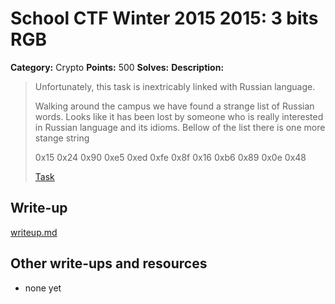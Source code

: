 # School CTF Winter 2015 2015: 3 bits RGB

**Category:** Crypto
**Points:** 500
**Solves:** 
**Description:**

> Unfortunately, this task is inextricably linked with Russian language.
> 
> 
> Walking around the campus we have found a strange list of Russian words. Looks like it has been lost by someone who is really interested in Russian language and its idioms. Bellow of the list there is one more stange string
> 
> 
> 0x15 0x24 0x90 0xe5 0xed 0xfe 0x8f 0x16 0xb6 0x89 0x0e 0x48
> 
> 
> [Task](./task_c516d0c000419c7e7ab4de9b9dbe5751dad61eda.txt)


## Write-up

[writeup.md](./writeup.md)

## Other write-ups and resources

* none yet
